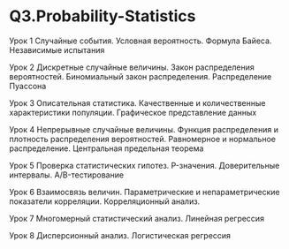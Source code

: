 # Q3.Probability-Statistics

Урок 1
Случайные события. Условная вероятность. Формула Байеса. Независимые испытания

Урок 2
Дискретные случайные величины. Закон распределения вероятностей. Биномиальный закон распределения. Распределение Пуассона

Урок 3
Описательная статистика. Качественные и количественные характеристики популяции. Графическое представление данных

Урок 4
Непрерывные случайные величины. Функция распределения и плотность распределения вероятностей. Равномерное и нормальное распределение. Центральная предельная теорема

Урок 5
Проверка статистических гипотез. P-значения. Доверительные интервалы. A/B-тестирование

Урок 6
Взаимосвязь величин. Параметрические и непараметрические показатели корреляции. Корреляционный анализ.

Урок 7
Многомерный статистический анализ. Линейная регрессия

Урок 8
Дисперсионный анализ. Логистическая регрессия
